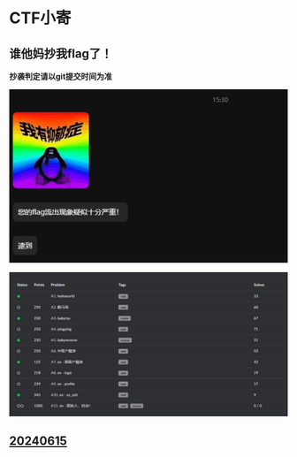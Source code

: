 
# CTF小寄


## 谁他妈抄我flag了！

**抄袭判定请以git提交时间为准**

![flag](assets/README/image.png)

![alt text](assets/README/image-1.png)


## [20240615](20240615-writeup.md)
